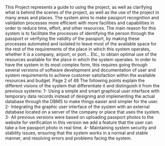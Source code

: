 This Project represents a guide to using the project, as 
well as clarifying what is behind the scenes of the project, 
as well as the use of the project in many areas and 
places.
The system aims to make passport recognition and 
validation processes more efficient with more facilities 
and capabilities in order to reduce time, effort, and other 
resources.
The main reason for this system is to facilitate the 
processes of identifying the person through the passport 
or verifying the validity of the passport, by making these 
processes automated and isolated to leave most of the 
available space for the rest of the requirements of the 
place in which this system operates, whether it is a 
company, airport, or port... Etc., to obtain optimal use of 
the resources available for the place in which the system 
operates.
In order to have the system in its most complex form, this 
requires going through several versions of software 
development and documentation of user and system 
requirements to achieve customer satisfaction within the 
available resources and budget.
Page 2 of 48
The following points explain the different visions of the 
system that differentiate it and distinguish it from the 
previous systems:
1- Using a simple and smart graphical user interface 
with temporary data records instead of designing and 
implementing the actual database through the DBMS 
to make things easier and simpler for the user.
2- Integrating the graphic user interface of the 
system with an external database located on a 
server of the company or place that uses the system.
3- All previous versions were based on uploading 
passport photos to the website for verification in this 
version we add a feature that the user can take a live 
passport photo in real time.
4- Maintaining system security and stability issues, 
ensuring that the system works in a normal and 
stable manner, and resolving errors and problems 
facing the system.
